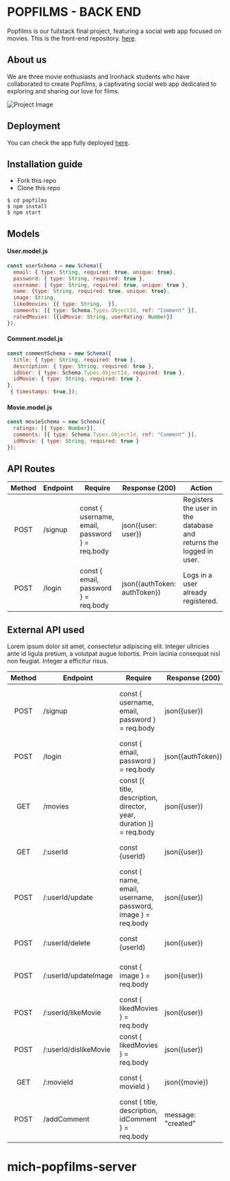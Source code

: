 <h1>
POPFILMS - BACK END
</h1> 

Popfilms is our fullstack final project, featuring a social web app focused on movies. This is the front-end repository.  [here](https://github.com/michseixas/popfilms-server).

## About us
We are three movie enthusiasts and Ironhack students who have collaborated to create Popfilms, a captivating social web app dedicated to exploring and sharing our love for films.

![Project Image](https://t4.ftcdn.net/jpg/01/45/03/99/360_F_145039942_TlScPbqEWiBMPpfSyJyhBBCPcr1l52dP.jpg "Project Image")

## Deployment
You can check the app fully deployed [here](https://popfilms.netlify.app/). 

## Installation guide
- Fork this repo
- Clone this repo 

```shell
$ cd popfilms
$ npm install
$ npm start
```

## Models
#### User.model.js
```js
const userSchema = new Schema({
  email: { type: String, required: true, unique: true},
  password: { type: String, required: true },
  username: { type: String, required: true, unique: true },
  name: {type: String, required: true, unique: true},
  image: String,
  likedmovies: [{ type: String,  }],
  comments: [{ type: Schema.Types.ObjectId, ref: "Comment" }],
  ratedMovies: [{idMovie: String, userRating: Number}]
});
```
#### Comment.model.js
```js
const commentSchema = new Schema({
  title: { type: String, required: true },
  description: { type: String, required: true },
  idUser: { type: Schema.Types.ObjectId, required: true },
  idMovie: { type: String, required: true },
},
 { timestamps: true,});
```

#### Movie.model.js
```js
const movieSchema = new Schema({
  ratings: [{ type: Number}],
  comments: [{ type: Schema.Types.ObjectId, ref: "Comment" }],
  idMovie: { type: String, required: true }
});
```


## API Routes
| Method | Endpoint                    | Require                                             | Response (200)                                                        | Action                                                                    |
| :----: | --------------------------- | --------------------------------------------------- |---------------------------------------------------------------------- | ------------------------------------------------------------------------- |
| POST   | /signup                     | const { username, email, password } = req.body      | json({user: user})                                                    | Registers the user in the database and returns the logged in user.        |
| POST   | /login                      | const { email, password } = req.body                | json({authToken: authToken})                                          | Logs in a user already registered.                                        |                                              | Retrieves all the top 250 movies.        |

## External API used

Lorem ipsum dolor sit amet, consectetur adipiscing elit. Integer ultricies ante id ligula pretium, a volutpat augue lobortis. Proin lacinia consequat nisl non feugiat. Integer a efficitur risus.

| Method | Endpoint                    | Require                                             | Response (200)                                                        | Action                                                                    |
| :----: | --------------------------- | --------------------------------------------------- |---------------------------------------------------------------------- | ------------------------------------------------------------------------- |
| POST   | /signup                     | const { username, email, password } = req.body      | json({user})                                                    | Registers the user in the database and returns the logged in user.        |
| POST   | /login                      | const { email, password } = req.body                | json({authToken})                                          | Logs in a user already registered.                                        |
| GET   | /movies                     | const [{ title, description, director, year, duration }] = req.body      | json({user})                                                    | Get an array of all the movies     |
| GET   | /:userId                     | const {userId}     | json({user})                                                    | Get the user by ID and send the info.     |
| POST   | /:userId/update                     | const { name, email, username, password, image } = req.body      | json({user})                                                    | Finds the user and updates it.     |
| POST   | /:userId/delete                     | const {userId}      | json({user})                                                    | Finds the user and deletes it.     |
| POST   | /:userId/updateImage                     | const { image } = req.body      | json({user})                                                    | Finds the user and updates image.     |
| POST   | /:userId/likeMovie                     | const { likedMovies } = req.body      | json({user})                                                    | Finds the user and updates likes array.     |
| POST   | /:userId/dislikeMovie                     | const { likedMovies } = req.body      | json({user})                                                    | Finds the user and updates likes array.     |
| GET   | /:movieId                     | const { movieId }     | json({movie})                                                    | Get the movie by ID and send the info.     |
| POST   | /addComment                     | const { title, description, idComment } = req.body      | message: "created"                                                   | Creates a comment in the database (movieDetail).        |
# mich-popfilms-server
